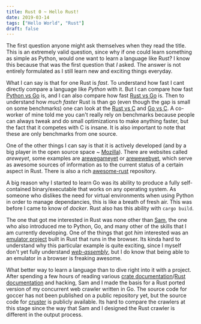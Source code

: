 ```yaml
---
title: Rust 0 ~ Hello Rust!
date: 2019-03-14
tags: ["Hello World", "Rust"]
draft: false
---
```


The first question anyone might ask themselves when they read the title. This is an extremely valid question, since why if one could learn something as simple as Python, would one want to learn a language like Rust? I know this because that was the first question that *I* asked. The answer is not entirely formulated as I still learn new and exciting things everyday. 

What I can say is that for one Rust is *fast*. To understand how fast I cant directly compare a language like *Python* with it. But I can compare how fast [Python vs Go](https://benchmarksgame-team.pages.debian.net/benchmarksgame/fastest/python3-go.html) is, and I can also compare how fast [Rust vs Go](https://benchmarksgame-team.pages.debian.net/benchmarksgame/fastest/rust-go.html) is. Then to understand how *much faster* Rust is than go (even though the gap is small on some benchmarks) one can look at the [Rust vs C](https://benchmarksgame-team.pages.debian.net/benchmarksgame/fastest/rust.html) and [Go vs C](https://benchmarksgame-team.pages.debian.net/benchmarksgame/fastest/go-gcc.html). A co-worker of mine told me you can't really rely on benchmarks because people can always tweak and do small optimizations to make anything faster, but the fact that it competes with C is insane. It is also important to note that these are only benchmarks from one source.

One of the other things I can say is that it is actively developed (and by a big player in the open source space ~ [Mozilla](https://en.wikipedia.org/wiki/Rust_(programming_language)#cite_note-future-tense-35)). There are websites called *arewe<name>yet*, some examples are [arewegameyet](http://arewegameyet.com/) or [arewewebyet](http://www.arewewebyet.org/), which serve as awesome sources of information as to the current status of a certain aspect in Rust. There is also a rich [awesome-rust](https://github.com/rust-unofficial/awesome-rust#table-of-contents) repository.

A big reason why I started to learn Go was its ability to produce a fully self-contained binary/executable that works on any operating system. As someone who dislikes the need for virtual environments when using Python in order to manage dependancies, this is like a breath of fresh air. This was before I came to know of *docker*. Rust also has this ability with ```cargo build```. 

The one that got me interested in Rust was none other than [Sam](https://github.com/pigeonhands), the one who also introduced me to Python, Go, and many other of the skills that I am currently developing. One of the things that got *him* interested was an [emulator project](http://koute.github.io/pinky-web/) built in Rust that runs in the browser. Its kinda hard to understand why this particular example is quite exciting, since I myself don't yet fully understand [*web-assembly*](https://webassembly.org/), but I do know that being able to an emulator in a browser is freaking awesome.

What better way to learn a language than to dive right into it with a project. After spending a few hours of reading various [crate documentation](https://crates.io)/[Rust documentation](https://docs.rs/) and hacking, Sam and I made the basis for a Rust ported version of my concurrent web crawler written in Go. The source code for goccer has not been published on a public repository yet, but the source code for [cruster](https://github.com/OGLinuk/cruster) is publicly available. Its hard to compare the crawlers at this stage since the way that Sam and I designed the Rust crawler is different in the output process.
